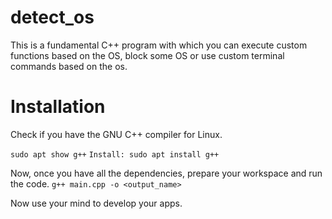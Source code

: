 # detect_os
This is a fundamental C++ program with which you can execute custom functions based on the OS, block some OS or use custom terminal commands based on the os.


# Installation
Check if you have the GNU C++ compiler for Linux.

```sudo apt show g++```
```Install: sudo apt install g++```

Now, once you have all the dependencies, prepare your workspace and run the code.
```g++ main.cpp -o <output_name>```

Now use your mind to develop your apps.
